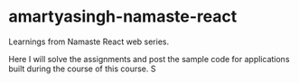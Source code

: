 # amartyasingh-namaste-react
Learnings from Namaste React web series. 

Here I will solve the assignments and post the sample code for applications built during the course of this course. S
